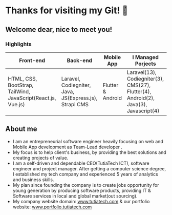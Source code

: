 # Thanks for visiting my Git! 👋  
## Welcome dear, nice to meet you!

### Highlights

|  Front-end   | Back-end   |  Mobile App   | I Managed Porjects   |
| ----------- | ----------- | ----------- | ----------- |
|HTML, CSS, BootStrap, TailWind, JavaScript(React.js, Vue.js) |Laravel, Codiegniter, Java, JS(Express.js), Strapi CMS |Flutter & Android|Laravel(13), Codiegniter(3), CMS(27), Flutter(4), Android(2), Java(3), Javascript(4)|

## About me

* I am an entrepreneurial software engineer heavily focusing on web and Mobile App development as Team-Lead developer .
* My focus is to help client's business, by providing the best solutions and creating projects of value.
* I am a self-driven and dependable CEO(TutiaTech ICT), software engineer and project manager. After getting a computer science degree, I established my tech company and experienced 5 years of analytics and business skills. 
* My plan since founding the company is to create jobs opportunity for young generation by producing software products, providing IT & Software services in local and global market(out sourcing).
* My company website domain: <a target="blank" href="https://tutiatech.com"> www.tutiatech.com </a> & our portfolio website: 
<a target="blank" href="https://portfolio.tutiatech.com/"> www.portfolio.tutiatech.com</a>
